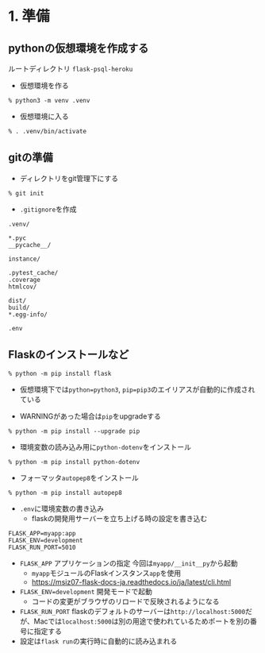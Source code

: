 # 1. 準備

## pythonの仮想環境を作成する

ルートディレクトリ `flask-psql-heroku`

- 仮想環境を作る
```shell
% python3 -m venv .venv
```

- 仮想環境に入る
```shell
% . .venv/bin/activate
```

## gitの準備
- ディレクトリをgit管理下にする
```shell
% git init
```

- `.gitignore`を作成
```
.venv/

*.pyc
__pycache__/

instance/

.pytest_cache/
.coverage
htmlcov/

dist/
build/
*.egg-info/

.env
```
## Flaskのインストールなど

```shell
% python -m pip install flask
```
- 仮想環境下では`python=python3`, `pip=pip3`のエイリアスが自動的に作成されている

- WARNINGがあった場合は`pip`をupgradeする
```shell
% python -m pip install --upgrade pip
```
- 環境変数の読み込み用に`python-dotenv`をインストール
```shell
% python -m pip install python-dotenv
```
- フォーマッタ`autopep8`をインストール
```shell
% python -m pip install autopep8
```

- `.env`に環境変数の書き込み
  - flaskの開発用サーバーを立ち上げる時の設定を書き込む
```
FLASK_APP=myapp:app
FLASK_ENV=development
FLASK_RUN_PORT=5010
```
- `FLASK_APP` アプリケーションの指定 今回は`myapp/__init__py`から起動
  - `myapp`モジュールのFlaskインスタンス`app`を使用
  - https://msiz07-flask-docs-ja.readthedocs.io/ja/latest/cli.html
- `FLASK_ENV=development` 開発モードで起動
  - コードの変更がブラウザのリロードで反映されるようになる
- `FLASK_RUN_PORT` flaskのデフォルトのサーバーは`http://localhost:5000`だが、Macでは`localhost:5000`は別の用途で使われているためポートを別の番号に指定する
- 設定は`flask run`の実行時に自動的に読み込まれる
